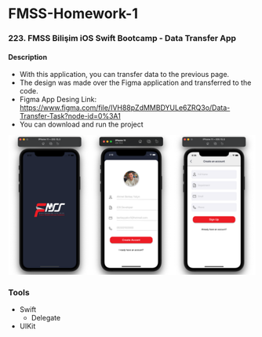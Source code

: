 # FMSS-Homework-1



### 223. FMSS Bilişim iOS Swift Bootcamp - Data Transfer App

#### Description
- With this application, you can transfer data to the previous page.
- The design was made over the Figma application and transferred to the code.
- Figma App Desing Link: https://www.figma.com/file/IVH88pZdMMBDYULe6ZRQ3o/Data-Transfer-Task?node-id=0%3A1
- You can download and run the project

![Simulator](https://github.com/FMSS-IOS-Patika-Bootcamp/homework-1-berkayyalcn21/blob/main/readmePhoto.png)

### Tools

- Swift
  - Delegate
- UIKit

